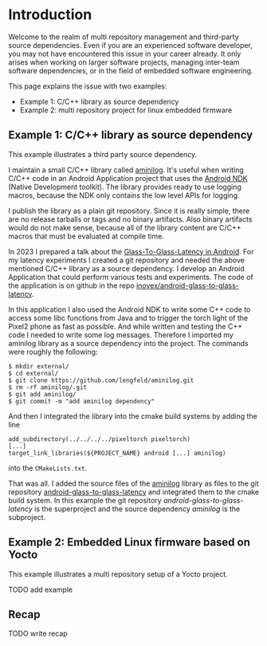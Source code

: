 # Introduction

Welcome to the realm of multi repository management and third-party source
dependencies. Even if you are an experienced software developer, you may not
have encountered this issue in your career already.  It only arises when
working on larger software projects, managing inter-team software dependencies,
or in the field of embedded software engineering.

This page explains the issue with two examples:

* Example 1: C/C++ library as source dependency
* Example 2: multi repository project for linux embedded firmware


## Example 1: C/C++ library as source dependency

This example illustrates a third party source dependency.

I maintain a small C/C++ library called
[aminilog](https://github.com/lengfeld/aminilog). It's useful when writing
C/C++ code in an Android Application project that uses the
[Android NDK](https://developer.android.com/ndk/)
(Native Development toolkit). The library provides ready to use logging macros,
because the NDK only contains the low level APIs for logging.

I publish the library as a plain git repository. Since it is really
simple, there are no release tarballs or tags and no binary artifacts. Also
binary artifacts would do not make sense, because all of the library content
are C/C++ macros that must be evaluated at compile time.

In 2023 I prepared a talk about the
[Glass-To-Glass-Latency in Android](https://www.youtube.com/watch?v=NKP4JcVegbY).
For my latency experiments I created a git repository and needed the above
mentioned C/C++ library as a source dependency.  I develop an Android
Application that could perform various tests and experiments. The code of the
application is on github in the repo
[inovex/android-glass-to-glass-latency](https://github.com/inovex/android-glass-to-glass-latency/).

In this application I also used the Android NDK to write some C++ code to
access some libc functions from Java and to trigger the torch light of the
Pixel2 phone as fast as possible.  And while written and testing the C++ code I
needed to write some log messages.  Therefore I imported my aminilog library as
a source dependency into the project. The commands were roughly the following:

    $ mkdir external/
    $ cd external/
    $ git clone https://github.com/lengfeld/aminilog.git
    $ rm -rf aminilog/.git
    $ git add aminilog/
    $ git commit -m "add aminilog dependency"

And then I integrated the library into the cmake build systems by adding the line

    add_subdirectory(../../../../pixeltorch pixeltorch)
    [...]
    target_link_libraries(${PROJECT_NAME} android [...] aminilog)

into the `CMakeLists.txt`.

That was all. I added the source files of the [aminilog](https://github.com/lengfeld/aminilog)
library as files to the git repository
[android-glass-to-glass-latency](https://github.com/inovex/android-glass-to-glass-latency/)
and integrated them to the cmake build system.
In this example the git repository *android-glass-to-glass-latency* is the
superproject and the source dependency *aminilog* is the subproject.


## Example 2: Embedded Linux firmware based on Yocto

This example illustrates a multi repository setup of a Yocto project.

TODO add example

## Recap

TODO write recap
